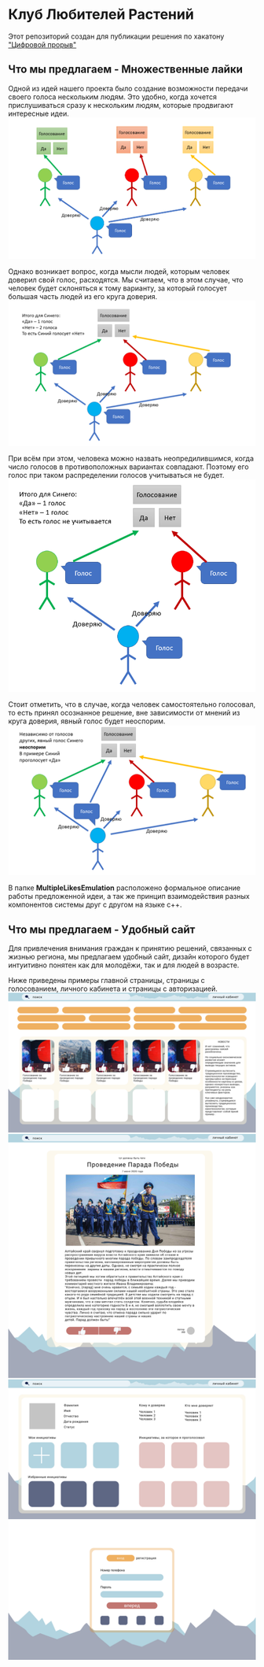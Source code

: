 # Клуб Любителей Растений

Этот репозиторий создан для публикации решения по хакатону ["Цифровой прорыв"](https://leadersofdigital.ru/)

## Что мы предлагаем - Множественные лайки

Одной из идей нашего проекта было создание возможности передачи своего голоса нескольким людям.
Это удобно, когда хочется прислушиваться сразу к нескольким людям, которые продвигают интересные идеи.
![idea](./.img/idea.png) 

Однако возникает вопрос, когда мысли людей, которым человек доверил свой голос, расходятся.
Мы считаем, что в этом случае, что человек будет склоняться к тому варианту, за который голосует большая часть людей из его круга доверия.
![not_equal](./.img/not_equal.png) 

При всём при этом, человека можно назвать неопредилившимся, когда число голосов в противоположных вариантах совпадают.
Поэтому его голос при таком распределении голосов учитываться не будет.
![equal](./.img/equal.png) 

Стоит отметить, что в случае, когда человек самостоятельно голосовал, то есть принял осознанное решение, вне зависимости от мнений из круга доверия, явный голос будет неоспорим.
![itself](./.img/itself.png) 

В папке **MultipleLikesEmulation** расположено формальное описание работы предложенной идеи, а так же
принцип взаимодействия разных компонентов системы друг с другом на языке c++.

## Что мы предлагаем - Удобный сайт

Для привлечения внимания граждан к принятию решений, связанных с жизнью региона, мы предлагаем удобный сайт, дизайн которого будет интуитивно понятен как для молодёжи, так и для людей в возрасте.

Ниже приведены примеры главной страницы, страницы с голосованием, личного кабинета и страницы с авторизацией.
![main](./.img/main.png) 
![starnitsa_posta](./.img/starnitsa_posta.jpg) 
![lichny_kabinet](./.img/lichny_kabinet.jpg) 
![avtorizatsia](./.img/avtorizatsia.jpg) 
